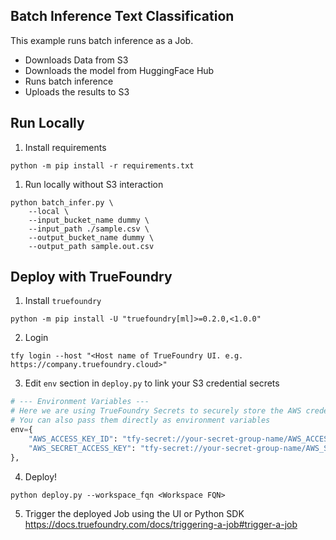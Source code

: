 Batch Inference Text Classification
---
This example runs batch inference as a Job.

- Downloads Data from S3
- Downloads the model from HuggingFace Hub
- Runs batch inference
- Uploads the results to S3

## Run Locally

1. Install requirements

```shell
python -m pip install -r requirements.txt
```

1. Run locally without S3 interaction

```shell
python batch_infer.py \
    --local \
    --input_bucket_name dummy \
    --input_path ./sample.csv \
    --output_bucket_name dummy \
    --output_path sample.out.csv
```

## Deploy with TrueFoundry

1. Install `truefoundry`

```shell
python -m pip install -U "truefoundry[ml]>=0.2.0,<1.0.0"
```

2. Login

```shell
tfy login --host "<Host name of TrueFoundry UI. e.g. https://company.truefoundry.cloud>"
```

3. Edit `env` section in `deploy.py` to link your S3 credential secrets

```python
# --- Environment Variables ---
# Here we are using TrueFoundry Secrets to securely store the AWS credentials
# You can also pass them directly as environment variables
env={
    "AWS_ACCESS_KEY_ID": "tfy-secret://your-secret-group-name/AWS_ACCESS_KEY_ID",
    "AWS_SECRET_ACCESS_KEY": "tfy-secret://your-secret-group-name/AWS_SECRET_ACCESS_KEY",
},
```

4. Deploy!

```shell
python deploy.py --workspace_fqn <Workspace FQN>
```

5. Trigger the deployed Job using the UI or Python SDK
https://docs.truefoundry.com/docs/triggering-a-job#trigger-a-job
